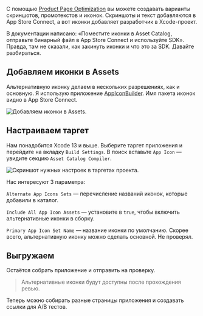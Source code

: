 С помощью  [Product Page Optimization](https://developer.apple.com/app-store/product-page-optimization/) вы можете создавать варианты скриншотов, промотекстов и иконок. Скриншоты и текст добавляются в App Store Connect, а вот иконки добавляет разработчик в Xcode-проект.

В документации написано: «Поместите иконки в Asset Catalog, отправьте бинарный файл в App Store Connect и используйте SDK». Правда, там не сказали, как закинуть иконки и что это за SDK. Давайте разбираться.

## Добавляем иконки в Assets

Альтернативную иконку делаем в нескольких разрешениях, как и основную. Я использую приложение [AppIconBuilder](https://apps.apple.com/app/id1294179975). Имя пакета иконок видно в App Store Connect.

![Добавляем иконки в Assets.](https://cdn.sparrowcode.io/tutorials/product-page-optimization-alternative-icons/adding-icons-to-assets.png)

## Настраиваем таргет

Нам понадобится Xcode 13 и выше. Выберите таргет приложения и перейдите на вкладку `Build Settings`. В поиск вставьте `App Icon` — увидите секцию `Asset Catalog Compiler`.

![Скриншот нужных настроек в таргетах проекта.](https://cdn.sparrowcode.io/tutorials/product-page-optimization-alternative-icons/adding-settings-to-target.png)

Нас интересуют 3 параметра:

`Alternate App Icons Sets` — перечисление названий иконок, которые добавили в каталог.

`Include All App Icon Assets` — установите в `true`, чтобы включить альтернативные иконки в сборку.

`Primary App Icon Set Name` — название иконки по умолчанию. Скорее всего, альтернативную иконку можно сделать основной. Не проверял.

## Выгружаем

Остаётся собрать приложение и отправить на проверку.

>Альтернативные иконки будут доступны после прохождения ревью.

Теперь можно собирать разные страницы приложения и создавать ссылки для A/B тестов.
